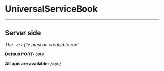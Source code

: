 # UniversalServiceBook
****
## Server side
*The ```.env``` file must be created to run!*

**Default PORT: ```8080```**

**All apis are available: ```/api/```**

